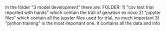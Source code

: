 In the folder "3 model development" there are: 
    FOLDER:
        1) "csv test trial reported with hands" which contain the trail of genation ex novo
        2) "jupyter files" which contain all the jupyter files used for trial, no much important
        3) "python training" is the most important one. It contains all the data and info

